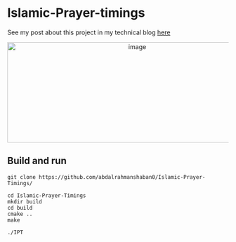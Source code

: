 # Islamic-Prayer-timings
See my post about this project in my technical blog [here](https://sudostart.com/islamic-prayer-timings-for-linux/)

<p align="center">
  <img width="576" height="229" alt="image" src="https://github.com/user-attachments/assets/9cea9517-6536-4273-bd88-5e10717905bb" />
</p>




## Build and run
```shell
git clone https://github.com/abdalrahmanshaban0/Islamic-Prayer-Timings/

cd Islamic-Prayer-Timings
mkdir build
cd build
cmake ..
make

./IPT
```
